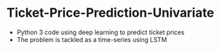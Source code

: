 # Ticket-Price-Prediction-Univariate

* Python 3 code using deep learning to predict ticket prices
* The problem is tackled as a time-series using LSTM